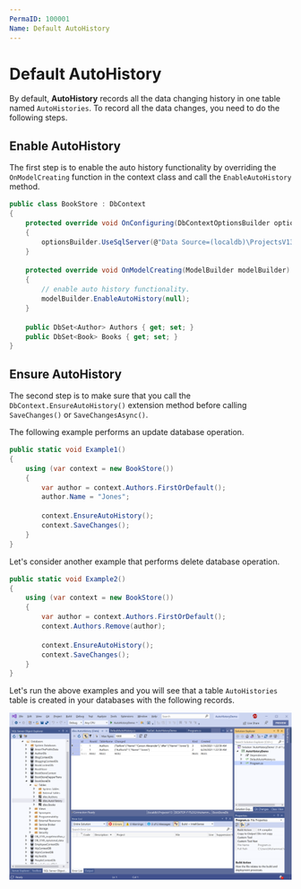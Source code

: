 ```yaml
---
PermaID: 100001
Name: Default AutoHistory
---
```


# Default AutoHistory

By default, **AutoHistory** records all the data changing history in one table named `AutoHistories`. To record all the data changes, you need to do the following steps.

## Enable AutoHistory

The first step is to enable the auto history functionality by overriding the `OnModelCreating` function in the context class and call the `EnableAutoHistory` method.

```csharp
public class BookStore : DbContext
{
    protected override void OnConfiguring(DbContextOptionsBuilder optionsBuilder)
    {
        optionsBuilder.UseSqlServer(@"Data Source=(localdb)\ProjectsV13;Initial Catalog=BookStoreDb;");
    }

    protected override void OnModelCreating(ModelBuilder modelBuilder)
    {
        // enable auto history functionality.
        modelBuilder.EnableAutoHistory(null);
    }

    public DbSet<Author> Authors { get; set; }
    public DbSet<Book> Books { get; set; }
}
```
 
## Ensure AutoHistory

The second step is to make sure that you call the `DbContext.EnsureAutoHistory()` extension method before calling `SaveChanges()` or `SaveChangesAsync()`.

The following example performs an update database operation.

```csharp
public static void Example1()
{
    using (var context = new BookStore())
    {
        var author = context.Authors.FirstOrDefault();
        author.Name = "Jones";

        context.EnsureAutoHistory();
        context.SaveChanges();
    }
}
```

Let's consider another example that performs delete database operation.

```csharp
public static void Example2()
{
    using (var context = new BookStore())
    {
        var author = context.Authors.FirstOrDefault();
        context.Authors.Remove(author);

        context.EnsureAutoHistory();
        context.SaveChanges();
    }
}
```

Let's run the above examples and you will see that a table `AutoHistories` table is created in your databases with the following records.

<img src="images/auto-history-1.png" alt="Create a new project">

